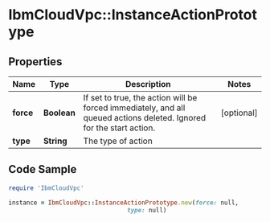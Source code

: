 # IbmCloudVpc::InstanceActionPrototype

## Properties

Name | Type | Description | Notes
------------ | ------------- | ------------- | -------------
**force** | **Boolean** | If set to true, the action will be forced immediately, and all queued actions deleted. Ignored for the start action. | [optional] 
**type** | **String** | The type of action | 

## Code Sample

```ruby
require 'IbmCloudVpc'

instance = IbmCloudVpc::InstanceActionPrototype.new(force: null,
                                 type: null)
```


